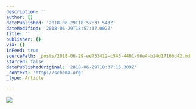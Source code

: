 ```yaml
---
description: ''
author: []
datePublished: '2018-06-29T18:57:37.543Z'
dateModified: '2018-06-29T18:57:37.002Z'
title: ''
publisher: {}
via: {}
inFeed: true
sourcePath: _posts/2018-06-29-ee753412-c545-4401-96e4-b14d17166d42.md
starred: false
datePublishedOriginal: '2018-06-29T18:37:15.309Z'
_context: 'http://schema.org'
_type: Article

---
```

![](https://the-grid-user-content.s3-us-west-2.amazonaws.com/1ec2b9d4-c974-44be-86f3-b7ca0b3b61c9.jpg)